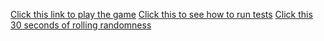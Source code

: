[Click this link to play the game](https://cdn.rawgit.com/jasmeetsinghbhatia/Roll-A-Ball-3D/f8ac537c/Roll-a-Ball%203D/index.html)
[Click this to see how to run tests](https://cdn.rawgit.com/jasmeetsinghbhatia/Roll-A-Ball-3D/f8ac537c/How%20to%20run%20tests.mov)
[Click this 30 seconds of rolling randomness](https://cdn.rawgit.com/jasmeetsinghbhatia/Roll-A-Ball-3D/f8ac537c/30%20seconds%20of%20randomness.mov)


